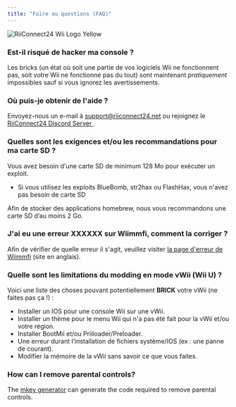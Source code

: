 ```yaml
---
title: "Foire au questions (FAQ)"
---
```


![RiiConnect24 Wii Logo Yellow](/images/Wii_Yellow_Gray.jpg)

### Est-il risqué de hacker ma console ?
Les bricks (un état où soit une partie de vos logiciels Wii ne fonctionnent pas, soit votre Wii ne fonctionne pas du tout) sont maintenant *pratiquement* impossibles sauf si vous ignorez les avertissements.

### Où puis-je obtenir de l'aide ?
Envoyez-nous un e-mail à support@riiconnect24.net ou rejoignez le [ RiiConnect24 Discord Server ](https://discord.gg/rc24).

### Quelles sont les exigences et/ou les recommandations pour ma carte SD ?
Vous avez besoin d'une carte SD de minimum 128 Mo pour exécuter un exploit.

- Si vous utilisez les exploits BlueBomb, str2hax ou FlashHax, vous n'avez pas besoin de carte SD

Afin de stocker des applications homebrew, nous vous recommandons une carte SD d’au moins 2 Go.

### J'ai eu une erreur XXXXXX sur Wiimmfi, comment la corriger ?
Afin de vérifier de quelle erreur il s'agit, veuillez visiter [la page d'erreur de Wiimmfi](https://wiimmfi.de/error) (site en anglais).

### Quelle sont les limitations du modding en mode vWii (Wii U) ?
Voici une liste des choses pouvant potentiellement **BRICK** votre vWii (ne faites pas ça !) :
* Installer un IOS pour une console Wii sur une vWii.
* Installer un thème pour le menu Wii qui n'a pas été fait pour la vWii et/ou votre région.
* Installer BootMii et/ou Priiloader/Preloader.
* Une erreur durant l’installation de fichiers système/IOS (ex : une panne de courant).
* Modifier la mémoire de la vWii sans savoir ce que vous faites.

### How can I remove parental controls?
The [mkey generator](https://mkey.salthax.org) can generate the code required to remove parental controls.
